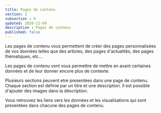 ```yaml
---
title: Pages de contenu
section: 2
subsection : 9
updated: 2020-12-09
description : Pages de contenu
published: false
---
```


Les pages de contenu vous permettent de créer des pages personnalisées de vos données telles que des articles, des pages d'actualités, des pages thèmatiques, etc...

Les pages de contenu vont vous permettre de mettre en avant certaines données et de leur donner encore plus de contexte.

Plusieurs sections peuvent etre presentées dans une page de contenu. Chaque section est definie par un titre et une description. Il est possible d'ajouter des images dans la déscription.

Vous retrouvez les liens vers les données et les visualisations qui sont presentées dans chacune des pages de contenu.

